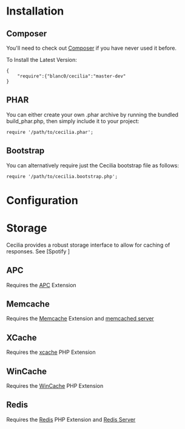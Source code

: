 Installation
=========


Composer
---------
You'll need to check out [Composer](http://getcomposer.org/) if you have never used it before.  

To Install the Latest Version:  

	{
		"require":{"blanc0/cecilia":"master-dev"
	}


PHAR
---------
You can either create your own .phar archive by running the bundled build_phar.php, then simply include it to your project:  
	
	require '/path/to/cecilia.phar';


Bootstrap
---------
You can alternatively require just the Cecilia bootstrap file as follows:  
	
	require '/path/to/cecilia.bootstrap.php';



Configuration
=============




Storage
=============

Cecilia provides a robust storage interface to allow for caching of responses. See [Spotify ]


APC
------

Requires the [APC](http://php.net/manual/en/book.apc.php) Extension

Memcache
--------

Requires the [Memcache](http://php.net/manual/en/book.memcache.php) Extension and [memcached server](http://memcached.org/)

XCache
-------

Requires the [xcache](xcache.lighttpd.net) PHP Extension


WinCache
-------

Requires the [WinCache](http://www.php.net/manual/en/book.wincache.php) PHP Extension

Redis
------

Requires the [Redis](https://github.com/nicolasff/phpredis) PHP Extension and [Redis Server](http://redis.io)

